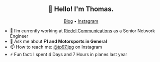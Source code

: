 <h2 align="center">👋 Hello! I'm Thomas.</h2>
<p align="center">
  <a href="https://duckshaw.co.uk">Blog</a> •
  <a href="https://www.instagram.com/tp97.jpg/">Instagram</a>
</p>


- 🔭 I’m currently working at [Riedel Communications](https://riedel.net) as a Senior Network Engineer
- 💬 Ask me about **F1 and Motorsports in General**
- 📫 How to reach me: [@tp97.jpg](https://www.instagram.com/tp97.jpg/) on Instagram
- ⚡ Fun fact: I spent 4 Days and 7 Hours in planes last year
